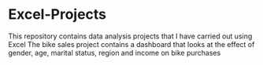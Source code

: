 # Excel-Projects
This repository contains data analysis projects that I have carried out using Excel 
The bike sales project contains a dashboard that looks at the effect of gender, age, marital status, region and income on bike purchases
